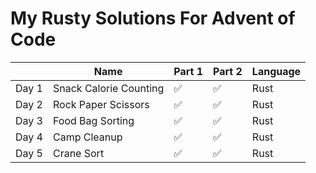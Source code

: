# My Rusty Solutions For Advent of Code

|      | Name | Part 1 | Part 2 | Language |
|------|------|--------|--------|----------|
| Day 1| Snack Calorie Counting | ✅ | ✅ | Rust|
| Day 2| Rock Paper Scissors | ✅ | ✅ | Rust|
| Day 3| Food Bag Sorting | ✅ | ✅ | Rust|
| Day 4| Camp Cleanup | ✅ | ✅ | Rust|
| Day 5| Crane Sort | ✅ | ✅ | Rust|
